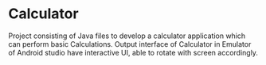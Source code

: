 # Calculator
Project consisting of Java files to develop a calculator application which can perform basic Calculations.
Output interface of Calculator in Emulator of Android studio have interactive UI, able to rotate with screen accordingly.
